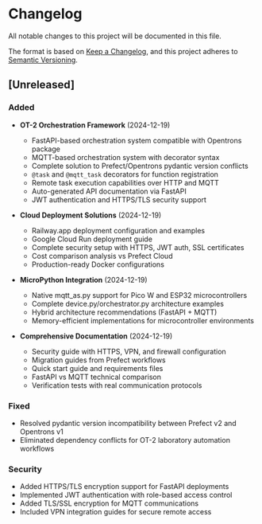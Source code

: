 # Changelog

All notable changes to this project will be documented in this file.

The format is based on [Keep a Changelog](https://keepachangelog.com/en/1.0.0/),
and this project adheres to [Semantic Versioning](https://semver.org/spec/v2.0.0.html).

## [Unreleased]

### Added
- **OT-2 Orchestration Framework** (2024-12-19)
  - FastAPI-based orchestration system compatible with Opentrons package
  - MQTT-based orchestration system with decorator syntax
  - Complete solution to Prefect/Opentrons pydantic version conflicts
  - `@task` and `@mqtt_task` decorators for function registration
  - Remote task execution capabilities over HTTP and MQTT
  - Auto-generated API documentation via FastAPI
  - JWT authentication and HTTPS/TLS security support

- **Cloud Deployment Solutions** (2024-12-19)
  - Railway.app deployment configuration and examples
  - Google Cloud Run deployment guide
  - Complete security setup with HTTPS, JWT auth, SSL certificates
  - Cost comparison analysis vs Prefect Cloud
  - Production-ready Docker configurations

- **MicroPython Integration** (2024-12-19)
  - Native mqtt_as.py support for Pico W and ESP32 microcontrollers
  - Complete device.py/orchestrator.py architecture examples
  - Hybrid architecture recommendations (FastAPI + MQTT)
  - Memory-efficient implementations for microcontroller environments

- **Comprehensive Documentation** (2024-12-19)
  - Security guide with HTTPS, VPN, and firewall configuration
  - Migration guides from Prefect workflows
  - Quick start guide and requirements files
  - FastAPI vs MQTT technical comparison
  - Verification tests with real communication protocols

### Fixed
- Resolved pydantic version incompatibility between Prefect v2 and Opentrons v1
- Eliminated dependency conflicts for OT-2 laboratory automation workflows

### Security
- Added HTTPS/TLS encryption support for FastAPI deployments
- Implemented JWT authentication with role-based access control
- Added TLS/SSL encryption for MQTT communications
- Included VPN integration guides for secure remote access